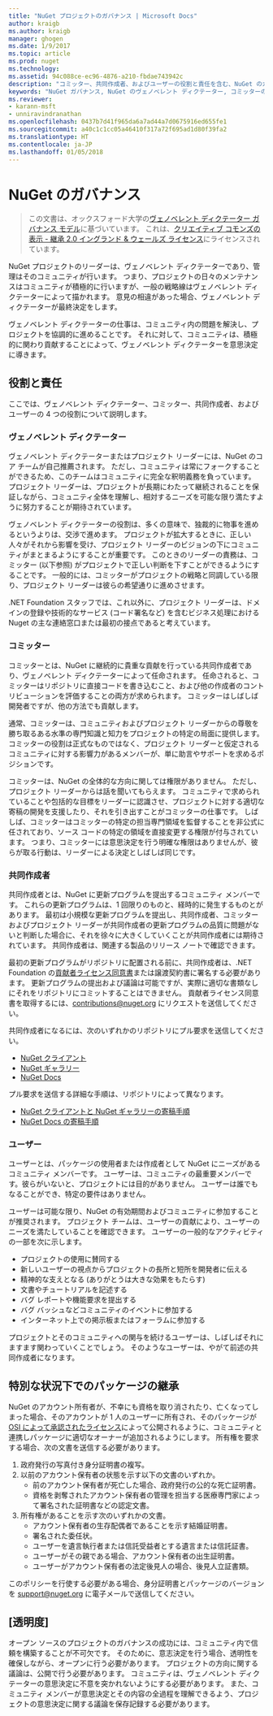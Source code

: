 ```yaml
---
title: "NuGet プロジェクトのガバナンス | Microsoft Docs"
author: kraigb
ms.author: kraigb
manager: ghogen
ms.date: 1/9/2017
ms.topic: article
ms.prod: nuget
ms.technology: 
ms.assetid: 94c088ce-ec96-4876-a210-fbdae743942c
description: "コミッター、共同作成者、およびユーザーの役割と責任を含む、NuGet のガバナンス モデル。"
keywords: "NuGet ガバナンス, NuGet のヴェノベレント ディクテーター, コミッターの責任, 共同作成者の責任, ユーザーの責任"
ms.reviewer:
- karann-msft
- unniravindranathan
ms.openlocfilehash: 0437b7d41f965da6a7ad44a7d0675916ed655fe1
ms.sourcegitcommit: a40c1c1cc05a46410f317a72f695ad1d80f39fa2
ms.translationtype: HT
ms.contentlocale: ja-JP
ms.lasthandoff: 01/05/2018
---
```

# <a name="nuget-governance"></a>NuGet のガバナンス

> この文書は、オックスフォード大学の[ヴェノベレント ディクテーター ガバナンス モデル](http://www.oss-watch.ac.uk/resources/benevolentdictatorgovernancemodel)に基づいています。 これは、[クリエイティブ コモンズの表示 - 継承 2.0 イングランド & ウェールズ ライセンス](http://creativecommons.org/licenses/by-sa/2.0/uk/)にライセンスされています。

NuGet プロジェクトのリーダーは、ヴェノベレント ディクテーターであり、管理はそのコミュニティが行います。 つまり、プロジェクトの日々のメンテナンスはコミュニティが積極的に行いますが、一般の戦略線はヴェノベレント ディクテーターによって描かれます。 意見の相違があった場合、ヴェノベレント ディクテーターが最終決定をします。

ヴェノベレント ディクテーターの仕事は、コミュニティ内の問題を解決し、プロジェクトを協調的に進めることです。 それに対して、コミュニティは、積極的に関わり貢献することによって、ヴェノベレント ディクテーターを意思決定に導きます。

## <a name="roles-and-responsibilities"></a>役割と責任

ここでは、ヴェノベレント ディクテーター、コミッター、共同作成者、およびユーザーの 4 つの役割について説明します。

### <a name="benevolent-dictator"></a>ヴェノベレント ディクテーター

ヴェノベレント ディクテーターまたはプロジェクト リーダーには、NuGet のコア チームが自己推薦されます。 ただし、コミュニティは常にフォークすることができるため、このチームはコミュニティに完全な釈明義務を負っています。 プロジェクト リーダーは、プロジェクトが長期にわたって継続されることを保証しながら、コミュニティ全体を理解し、相対するニーズを可能な限り満たすように努力することが期待されています。

ヴェノベレント ディクテーターの役割は、多くの意味で、独裁的に物事を進めるというよりは、交渉で進めます。 プロジェクトが拡大するときに、正しい人々がそれから影響を受け、プロジェクト リーダーのビジョンの下にコミュニティがまとまるようにすることが重要です。 このときのリーダーの責務は、コミッター (以下参照) がプロジェクトで正しい判断を下すことができるようにすることです。 一般的には、コミッターがプロジェクトの戦略と同調している限り、プロジェクト リーダーは彼らの希望通りに進めさせます。

.NET Foundation スタッフでは、これ以外に、プロジェクト リーダーは、ドメインの登録や技術的なサービス (コード署名など) を含むビジネス処理における Nuget の主な連絡窓口または最初の接点であると考えています。

### <a name="committers"></a>コミッター

コミッターとは、NuGet に継続的に貴重な貢献を行っている共同作成者であり、ヴェノベレント ディクテーターによって任命されます。 任命されると、コミッターはリポジトリに直接コードを書き込むこと、および他の作成者のコントリビューションを評価することの両方が求められます。 コミッターはしばしば開発者ですが、他の方法でも貢献します。

通常、コミッターは、コミュニティおよびプロジェクト リーダーからの尊敬を勝ち取るある水準の専門知識と知力をプロジェクトの特定の局面に提供します。 コミッターの役割は正式なものではなく、プロジェクト リーダーと仮定されるコミュニティに対する影響力があるメンバーが、単に助言やサポートを求めるポジションです。

コミッターは、NuGet の全体的な方向に関しては権限がありません。 ただし、プロジェクト リーダーからは話を聞いてもらえます。 コミュニティで求められていることや包括的な目標をリーダーに認識させ、プロジェクトに対する適切な寄稿の開発を支援したり、それを引き出すことがコミッターの仕事です。 しばしば、コミッターはコミッターの特定の担当専門領域を監督することを非公式に任されており、ソース コードの特定の領域を直接変更する権限が付与されています。 つまり、コミッターには意思決定を行う明確な権限はありませんが、彼らが取る行動は、リーダーによる決定としばしば同じです。

### <a name="contributors"></a>共同作成者

共同作成者とは、NuGet に更新プログラムを提出するコミュニティ メンバーです。 これらの更新プログラムは、1 回限りのものと、経時的に発生するものとがあります。 最初は小規模な更新プログラムを提出し、共同作成者、コミッターおよびプロジェクト リーダーが共同作成者の更新プログラムの品質に問題がないと判断した場合に、それを徐々に大きくしていくことが共同作成者には期待されています。 共同作成者は、関連する製品のリリース ノートで確認できます。

最初の更新プログラムがリポジトリに配置される前に、共同作成者は、.NET Foundation の[貢献者ライセンス同意書](http://en.wikipedia.org/wiki/Contributor_License_Agreement)または譲渡契約書に署名する必要があります。 更新プログラムの提出および議論は可能ですが、実際に適切な書類なしにそれをリポジトリにコミットすることはできません。 貢献者ライセンス同意書を取得するには、[contributions@nuget.org](mailto:contributions@nuget.org) にリクエストを送信してください。

共同作成者になるには、次のいずれかのリポジトリにプル要求を送信してください。

- [NuGet クライアント](https://github.com/NuGet/NuGet.Client)
- [NuGet ギャラリー](https://github.com/nuget/nugetgallery)
- [NuGet Docs](https://github.com/nuget/nugetdocs)

プル要求を送信する詳細な手順は、リポジトリによって異なります。

- [NuGet クライアントと NuGet ギャラリーの寄稿手順](https://github.com/NuGet/Home/wiki/Contributing-to-NuGet)
- [NuGet Docs の寄稿手順](https://github.com/NuGet/NuGetDocs/wiki/Contributing-to-NuGet-Documentation)

### <a name="users"></a>ユーザー

ユーザーとは、パッケージの使用者または作成者として NuGet にニーズがあるコミュニティ メンバーです。 ユーザーは、コミュニティの最重要メンバーです。彼らがいないと、プロジェクトには目的がありません。 ユーザーは誰でもなることができ、特定の要件はありません。

ユーザーは可能な限り、NuGet の有効期間およびコミュニティに参加することが推奨されます。 プロジェクト チームは、ユーザーの貢献により、ユーザーのニーズを満たしていることを確認できます。 ユーザーの一般的なアクティビティの一部を次に示します。

- プロジェクトの使用に賛同する
- 新しいユーザーの視点からプロジェクトの長所と短所を開発者に伝える
- 精神的な支えとなる (ありがとうは大きな効果をもたらす)
- 文書やチュートリアルを記述する
- バグ レポートや機能要求を提出する
- バグ バッシュなどコミュニティのイベントに参加する
- インターネット上での掲示板またはフォーラムに参加する

プロジェクトとそのコミュニティへの関与を続けるユーザーは、しばしばそれにますます関わっていくことでしょう。 そのようなユーザーは、やがて前述の共同作成者になります。

## <a name="package-succession-under-special-circumstances"></a>特別な状況下でのパッケージの継承
NuGet のアカウント所有者が、不幸にも資格を取り消されたり、亡くなってしまった場合、そのアカウントが 1 人のユーザーに所有され、そのパッケージが [OSI によって承認されたライセンス](https://opensource.org/licenses/alphabetical)によって公開されるように、コミュニティと連携しパッケージに適切なオーナーが追加されるようにします。 所有権を要求する場合、次の文書を送信する必要があります。

1.  政府発行の写真付き身分証明書の複写。
2.  以前のアカウント保有者の状態を示す以下の文書のいずれか。 
    - 前のアカウント保有者が死亡した場合、政府発行の公的な死亡証明書。
    - 資格を剥奪されたアカウント保有者の管理を担当する医療専門家によって署名された証明書などの認定文書。
3.  所有権があることを示す次のいずれかの文書。 
    - アカウント保有者の生存配偶者であることを示す結婚証明書。
    - 署名された委任状。
    - ユーザーを遺言執行者または信託受益者とする遺言または信託証書。
    - ユーザーがその親である場合、アカウント保有者の出生証明書。
    - ユーザーがアカウント保有者の法定後見人の場合、後見人立証書類。
    
このポリシーを行使する必要がある場合、身分証明書とパッケージのバージョンを [support@nuget.org](mailto:support@nuget.org) に電子メールで送信してください。
    
## <a name="transparency"></a>[透明度]

オープン ソースのプロジェクトのガバナンスの成功には、コミュニティ内で信頼を構築することが不可欠です。 そのために、意志決定を行う場合、透明性を確保しながら、オープンに行う必要があります。 プロジェクトの方向に関する議論は、公開で行う必要があります。 コミュニティは、ヴェノベレント ディクテーターの意思決定に不意を突かれないようにする必要があります。 また、コミュニティ メンバーが意思決定とその内容の全過程を理解できるよう、プロジェクトの意思決定に関する議論を保存記録する必要があります。
